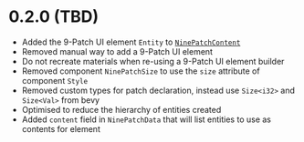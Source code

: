 # 0.2.0 (TBD)

* Added the 9-Patch UI element `Entity` to [`NinePatchContent`](https://docs.rs/bevy_ninepatch/0.1.3/bevy_ninepatch/struct.NinePatchContent.html)
* Removed manual way to add a 9-Patch UI element
* Do not recreate materials when re-using a 9-Patch UI element builder
* Removed component `NinePatchSize` to use the `size` attribute of component `Style`
* Removed custom types for patch declaration, instead use `Size<i32>` and `Size<Val>` from bevy
* Optimised to reduce the hierarchy of entities created
* Added `content` field in `NinePatchData` that will list entities to use as contents for element

